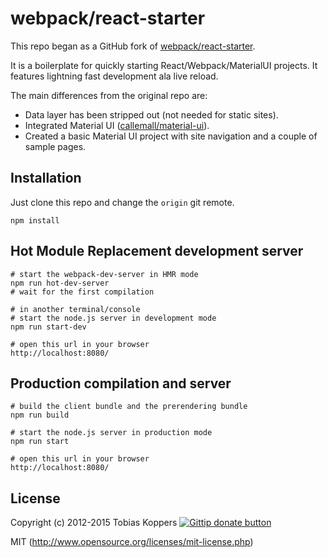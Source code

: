 # webpack/react-starter

This repo began as a GitHub fork of [webpack/react-starter](https://github.com/webpack/react-starter).

It is a boilerplate for quickly starting React/Webpack/MaterialUI projects. It features lightning fast development ala live reload.

The main differences from the original repo are:

- Data layer has been stripped out (not needed for static sites).
- Integrated Material UI ([callemall/material-ui](https://github.com/callemall/material-ui)).
- Created a basic Material UI project with site navigation and a couple of sample pages.


## Installation

Just clone this repo and change the `origin` git remote.

``` text
npm install
```


## Hot Module Replacement development server

``` text
# start the webpack-dev-server in HMR mode
npm run hot-dev-server
# wait for the first compilation

# in another terminal/console
# start the node.js server in development mode
npm run start-dev

# open this url in your browser
http://localhost:8080/
```


## Production compilation and server

``` text
# build the client bundle and the prerendering bundle
npm run build

# start the node.js server in production mode
npm run start

# open this url in your browser
http://localhost:8080/
```


## License

Copyright (c) 2012-2015 Tobias Koppers [![Gittip donate button](http://img.shields.io/gittip/sokra.png)](https://www.gittip.com/sokra/)

MIT (http://www.opensource.org/licenses/mit-license.php)
